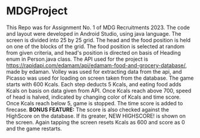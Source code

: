 # MDGProject
This Repo was for Assignment No. 1 of MDG Recruitments 2023.
The code and layout were developed in Android Studio, using java language.
The screen is divided into 25 by 25 grid.
The head and the food position is held on one of the blocks of the grid.
The food position is selected at random from given criteria, and head's position is directed on basis of Heading enum in Person.java class.
The API used for the project is https://rapidapi.com/edamam/api/edamam-food-and-grocery-database/, made by edaman.
Volley was used for extracting data from the api, and Picasso was used for loading on screen taken from the database.
The game starts with 600 Kcals. 
Each step deducts 5 Kcals, and eating food adds Kcals on basis on data given from API.
Once Kcals reach above 700, speed of head is halved, indicated by changing color of Kcals and time score.
Once Kcals reach below 5, game is stopped.
The time score is added to firecase.
**BONUS FEATURE:** The score is also checked against the HighScore on the database.
If its greater, NEW HIGHSCORE! is shown on the screen.
Again tapping the screen resets Kcals as 600 and score as 0 and the game restarts.
